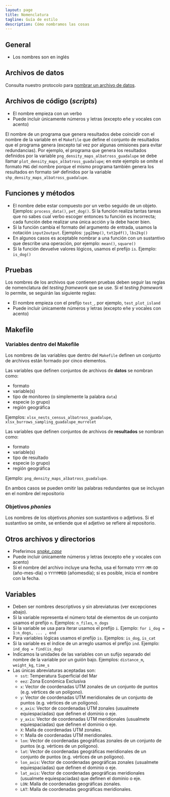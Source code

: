 ```yaml
---
layout: page
title: Nomenclatura
tagline: Guía de estilo
description: Cómo nombramos las cosas
---
```


## General

- Los nombres son en inglés

## Archivos de datos

Consulta nuestro protocolo para [nombrar un archivo de
datos](../protocolo_basico/nomenclatura.html).

## Archivos de código (_scripts_)

- El nombre empieza con un verbo
- Puede incluir únicamente números y letras (excepto eñe y vocales con acento)

El nombre de un programa que genera resultados debe coincidir con el nombre de la variable en el
`Makefile` que define el conjunto de resultados que el programa genera (excepto tal vez por algunas
omisiones para evitar redundancias). Por ejemplo, el programa que genera los resultados definidos
por la variable `png_density_maps_albatross_guadalupe` se debe llamar
`plot_density_maps_albatross_guadalupe`; en este ejemplo se omite el formato `PNG` del nombre porque
el mismo programa también genera los resultados en formato `SHP` definidos por la variable
`shp_density_maps_albatross_guadalupe`.

## Funciones y métodos

- El nombre debe estar compuesto por un verbo seguido de un objeto. Ejemplos: `process_data()`,
  `pet_dog()`. Si la función realiza tantas tareas que no sabes cual verbo escoger entonces tu
  función es incorrecta; cada función debe realizar una única acción y la debe hacer bien.
- Si la función cambia el formato del argumento de entrada, usamos la notación `input2output`.
  Ejemplos: `jpg2bmp()`, `txt2pdf()`, `lbs2kg()`
- En algunos casos es aceptable nombrar a una función con un sustantivo que describe una operación,
  por ejemplo: `mean()`, `square()`
- Si la función devuelve valores lógicos, usamos el prefijo `is`. Ejemplo: `is_dog()`

## Pruebas

Los nombres de los archivos que contienen pruebas deben seguir las reglas de nomenclatura del
_testing framework_ que se use. Si el _testing framework_ lo permite, se seguirán las siguiente
reglas:

- El nombre empieza con el prefijo `test_`, por ejemplo, `test_plot_island`
- Puede incluir únicamente números y letras (excepto eñe y vocales con acento)

## Makefile

### Variables dentro del Makefile

Los nombres de las variables que dentro del `Makefile` definen un conjunto de archivos están formado
por cinco elementos.

Las variables que definen conjuntos de archivos de **datos** se nombran como:

- formato
- variable(s)
- tipo de monitoreo (o simplemente la palabra `data`)
- especie (o grupo)
- región geográfica

Ejemplos: `xlsx_nests_census_albatross_guadalupe`, `xlsx_burrows_sampling_guadalupe_murrelet`

Las variables que definen conjuntos de archivos de **resultados** se nombran como:

- formato
- variable(s)
- tipo de resultado
- especie (o grupo)
- región geográfica

Ejemplo: `png_density_maps_albatross_guadalupe`.

En ambos casos se pueden omitir las palabras redundantes que se incluyan en el nombre del
repositorio

### Objetivos _phonies_

Los nombres de los objetivos _phonies_ son sustantivos o adjetivos. Si el sustantivo se omite, se
entiende que el adjetivo se refiere al repositorio.

## Otros archivos y directorios

- Preferimos [_snake_case_](https://en.wikipedia.org/wiki/Snake_case)
- Puede incluir únicamente números y letras (excepto eñe y vocales con acento)
- Si el nombre del archivo incluye una fecha, usa el formato `YYYY-MM-DD` (año-mes-día) o `YYYYMMDD`
  (añomesdía); si es posible, inicia el nombre con la fecha.

## Variables

- Deben ser nombres descriptivos y sin abreviaturas (ver excepciones abajo).
- Si la variable representa el número total de elementos de un conjunto usamos el prefijo `n`.
  Ejemplos: `n_files`, `n_dogs`
- Si la variable se usa para iterar usamos el prefijo `i`. Ejemplo: `for i_dog = 1:n_dogs, ... ,
  end`
- Para variables lógicas usamos el prefijo `is`. Ejemplos: `is_dog`, `is_cat`
- Si la variable es el índice de un arreglo usamos el prefijo `ind`. Ejemplo: `ind_dog =
  find(is_dog)`
- Indicamos la unidades de las variables con un sufijo separado del nombre de la variable por un
  guión bajo. Ejemplos: `distance_m`, `weight_kg`, `time_s`
- Las únicas abreviaturas aceptadas son:
    - `sst`: Temperatura Superficial del Mar
    - `eez`: Zona Económica Exclusiva
    - `x`: Vector de coordenadas UTM zonales de un conjunto de puntos (e.g. vértices de un
      polígono).
    - `y`: Vector de coordenadas UTM meridionales de un conjunto de puntos (e.g. vértices de un
      polígono).
    - `x_axis`: Vector de coordenadas UTM zonales (usualmete equiespaciadas) que definen el dominio
      o eje.
    - `y_axis`: Vector de coordenadas UTM meridionales (usualmete equiespaciadas) que definen el
      dominio o eje.
    - `X`: Malla de coordenadas UTM zonales.
    - `Y`: Malla de coordenadas UTM meridionales.
    - `lon`: Vector de coordenadas geográficas zonales de un conjunto de puntos (e.g. vértices de un
      polígono).
    - `lat`: Vector de coordenadas geográficas meridionales de un conjunto de puntos (e.g. vértices
      de un polígono).
    - `lon_axis`: Vector de coordenadas geográficas zonales (usualmete equiespaciadas) que definen
      el dominio o eje.
    - `lat_axis`: Vector de coordenadas geográficas meridionales (usualmete equiespaciadas) que
      definen el dominio o eje.
    - `LON`: Malla de coordenadas geográficas zonales.
    - `LAT`: Malla de coordenadas geográficas meridionales.
